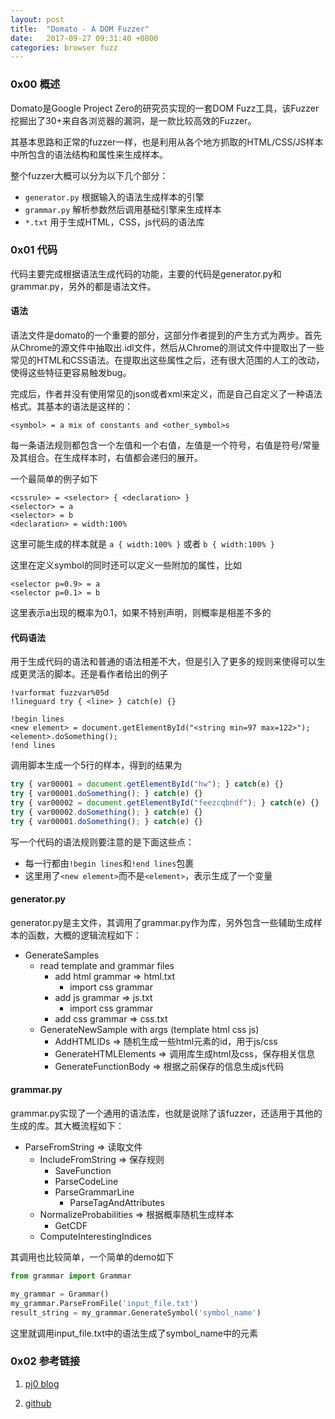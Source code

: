 ```yaml
---
layout: post
title:  "Domato - A DOM Fuzzer"
date:   2017-09-27 09:31:40 +0800
categories: browser fuzz
---
```


### 0x00 概述

Domato是Google Project Zero的研究员实现的一套DOM Fuzz工具，该Fuzzer挖掘出了30+来自各浏览器的漏洞，是一款比较高效的Fuzzer。

其基本思路和正常的fuzzer一样，也是利用从各个地方抓取的HTML/CSS/JS样本中所包含的语法结构和属性来生成样本。

整个fuzzer大概可以分为以下几个部分：

- ``generator.py`` 根据输入的语法生成样本的引擎
- ``grammar.py`` 解析参数然后调用基础引擎来生成样本
- ``*.txt`` 用于生成HTML，CSS，js代码的语法库 

<!--more-->

### 0x01 代码

代码主要完成根据语法生成代码的功能，主要的代码是generator.py和grammar.py，另外的都是语法文件。

#### 语法

语法文件是domato的一个重要的部分，这部分作者提到的产生方式为两步。首先从Chrome的源文件中抽取出.idl文件，然后从Chrome的测试文件中提取出了一些常见的HTML和CSS语法。在提取出这些属性之后，还有很大范围的人工的改动，使得这些特征更容易触发bug。

完成后，作者并没有使用常见的json或者xml来定义，而是自己自定义了一种语法格式。其基本的语法是这样的：

```
<symbol> = a mix of constants and <other_symbol>s
```

每一条语法规则都包含一个左值和一个右值，左值是一个符号，右值是符号/常量及其组合。在生成样本时，右值都会递归的展开。

一个最简单的例子如下

```
<cssrule> = <selector> { <declaration> }
<selector> = a
<selector> = b
<declaration> = width:100%
```

这里可能生成的样本就是 ``a { width:100% }`` 或者 ``b { width:100% }``

这里在定义symbol的同时还可以定义一些附加的属性，比如

```
<selector p=0.9> = a
<selector p=0.1> = b
```

这里表示a出现的概率为0.1，如果不特别声明，则概率是相差不多的

#### 代码语法

用于生成代码的语法和普通的语法相差不大，但是引入了更多的规则来使得可以生成更灵活的脚本。还是看作者给出的例子

```
!varformat fuzzvar%05d
!lineguard try { <line> } catch(e) {}

!begin lines
<new element> = document.getElementById("<string min=97 max=122>");
<element>.doSomething();
!end lines
```

调用脚本生成一个5行的样本，得到的结果为

```javascript
try { var00001 = document.getElementById("hw"); } catch(e) {}
try { var00001.doSomething(); } catch(e) {}
try { var00002 = document.getElementById("feezcqbndf"); } catch(e) {}
try { var00002.doSomething(); } catch(e) {}
try { var00001.doSomething(); } catch(e) {}
```

写一个代码的语法规则要注意的是下面这些点：

- 每一行都由``!begin lines``和``!end lines``包裹
- 这里用了``<new element>``而不是``<element>``，表示生成了一个变量

#### generator.py

generator.py是主文件，其调用了grammar.py作为库，另外包含一些辅助生成样本的函数，大概的逻辑流程如下：

- GenerateSamples
    - read template and grammar files
        - add html grammar => html.txt
            - import css grammar
        - add js grammar => js.txt
            - import css grammar
        - add css grammar => css.txt
    - GenerateNewSample with args (template html css js)
        - AddHTMLIDs => 随机生成一些html元素的id，用于js/css
        - GenerateHTMLElements => 调用库生成html及css，保存相关信息
        - GenerateFunctionBody => 根据之前保存的信息生成js代码

#### grammar.py

grammar.py实现了一个通用的语法库，也就是说除了该fuzzer，还适用于其他的生成的库。其大概流程如下：

- ParseFromString => 读取文件
    - IncludeFromString => 保存规则
        - SaveFunction
        - ParseCodeLine
        - ParseGrammarLine
            - ParseTagAndAttributes
    - NormalizeProbabilities => 根据概率随机生成样本
        - GetCDF
    - ComputeInterestingIndices

其调用也比较简单，一个简单的demo如下

```python
from grammar import Grammar

my_grammar = Grammar()
my_grammar.ParseFromFile('input_file.txt')
result_string = my_grammar.GenerateSymbol('symbol_name')
```

这里就调用input_file.txt中的语法生成了symbol_name中的元素

### 0x02 参考链接

1. [pj0 blog](https://googleprojectzero.blogspot.com/2017/09/the-great-dom-fuzz-off-of-2017.html)

2. [github](https://github.com/google/domato)
